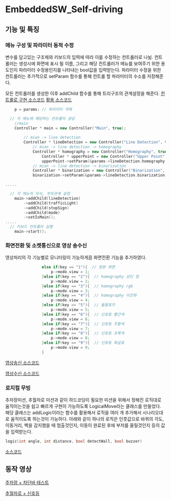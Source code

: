 # EmbeddedSW_Self-driving

## 기능 및 특징

### 메뉴 구성 및 파라미터 동적 수정

변수를 담고있는 구조체와 키보드의 입력에 따라 이를 수정하는 컨트롤러로 나뉨.
컨트롤러는 생성시에 화면에 표시 될 이름, 그리고 해당 컨트롤러가 메뉴를 보여주기 위한 용도인지 파라미터 수정용인지를 나타내는 bool값을 입력받는다.
파라미터 수정을 위한 컨트롤러는 추가적으로 setParam 함수를 통해 컨트롤 할 파라미터의 수소를 저장해준다.

모든 컨트롤러를 생성한 이후 addChild 함수를 통해 트리구조의 관계설정을 해준다.
[컨트롤로 구현 소스코드](https://github.com/Kihoon0716/EmbeddedSW_Self-driving/blob/master/exam_cv.cpp#L531)
[활용 소스코드](https://github.com/Kihoon0716/EmbeddedSW_Self-driving/blob/master/exam_cv.cpp#L876)
```cpp
    p = params; // 파라미터 객체

  // 각 메뉴에 해당하는 컨트롤러 생성
    //main
    Controller * main = new Controller("Main", true);
    
        // mian -> line detection
        Controller * lineDetection = new Controller("Line Detection", true);
            // mian -> line detection -> homography
            Controller * homography = new Controller("Homography", true);
				Controller * upperPoint = new Controller("Upper Point", false);// 파라미터
				upperPoint->setParam(&params->lineDetection.homography.upperPoint);
            // mian -> line detection -> binarization
            Controller * binarization = new Controller("Binarization", false);
            binarization->setParam(&params->lineDetection.binarization);

.....

  // 각 메뉴의 자식, 부모관계 설정
    main->addChild(lineDetection)
        ->addChild(trafficLight)
        ->addChild(stopSign)
        ->addChild(mode)
        ->setIsMain();
.....
  // 키보드 컨트롤러 실행
    main->start();
```
### 화면전환 및 소켓통신으로 영상 송수신

영상처리의 각 기능별로 모니터링이 가능하게끔 화면전환 기능을 추가하였다.
```cpp
 				else if(key == "1"){  // 원본 화면
                    p->mode.view = 1;
                }else if(key == "2"){  // homography 상단 점
                    p->mode.view = 2;
                }else if(key == "3"){  // homography rgb
                    p->mode.view = 3;
                }else if(key == "4"){  // homography 이진화
                    p->mode.view = 4;
                }else if(key == "5"){  // 돌발표지
                    p->mode.view = 5;
                }else if(key == "6"){  // 신호등 빨간색
                    p->mode.view = 6;
                }else if(key == "7"){  // 신호등 주황색
                    p->mode.view = 7;
                }else if(key == "8"){  // 신호등 초록색
                    p->mode.view = 8;
                }else if(key == "9"){  // 신호등 화살표
                    p->mode.view = 9;
                }
```
[영상송신 소스코드](https://github.com/Kihoon0716/EmbeddedSW_Self-driving/blob/master/exam_cv.cpp#L123)

[영상수신 소스코드](https://github.com/Kihoon0716/EmbeddedSW_Self-driving/blob/master/server.cpp#L1)


### 로지컬 무빙

추차장미션, 추월차로 미션과 같이 하드코딩이 필요한 미션을 위해서 정해진 로직대로 움직이는것을 쉽고 빠르게 구현이 가능하도록 LogicalMove라는 클래스를 만들었다.
해당 클래스는 addLogic이라는 함수를 활용해서 로직을 여러 개 추가해서 시나리오대로 움직이도록 하는것이 가능하다.
아래와 같이 하나의 로직은 인풋값으로 바퀴의 각도, 이동거리, 벽을 감지했을 때 멈출것인지, 이동이 완료된 후에 부저를 울릴것인지 등의 값을 입력받는다.
```cpp
logic(int angle, int distance, bool detectWall, bool buzzer)
```
[소스코드](https://github.com/Kihoon0716/EmbeddedSW_Self-driving/blob/master/exam_cv.cpp#L313)

## 동작 영상
[주차장 + 차단바 테스트](https://www.youtube.com/watch?v=lu_Kf-L-fDY)

[추월차로 + 신호등](https://www.youtube.com/watch?v=-OvMKWkKgOg)